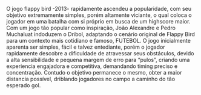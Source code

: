 O jogo flappy bird -2013- rapidamente ascendeu a popularidade, com seu objetivo extremamente simples, porém altamente viciante, o qual coloca o jogador em uma batalha com si próprio em busca de um highscore maior. Com um jogo tão popular como inspiração, João Alexandre e Pedro Muchaluat indoduzem o Dribol, adaptando o cenário original de Flappy Bird para um contexto mais cotidiano e famoso, FUTEBOL. O jogo inicialmente aparenta ser simples, fácil e talvez entediante, porém o jogador rapidamente descobre a dificuldade de atravessar seus obstáculos, devido a alta sensibilidade e pequena margem de erro para “pulos”, criando uma experiencia engajadora e competitiva, demandando timing preciso e concentração. Contudo o objetivo permanece o mesmo, obter a maior distancia possível, driblando jogadores no campo a caminho do tão esperado gol.
